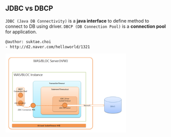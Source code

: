 ## JDBC vs DBCP
`JDBC (Java DB Connectivity)` is a **java interface** to define method to connect to DB using driver. `DBCP (DB Connection Pool)` is a **connection pool** for application.

```
@author: suktae.choi
- http://d2.naver.com/helloworld/1321
```

<img src="images/Screen%20Shot%202016-02-25%20at%2023.42.54.png" width="75%">

